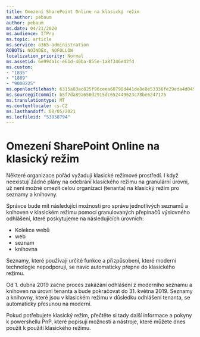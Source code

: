 ```yaml
---
title: Omezení SharePoint Online na klasický režim
ms.author: pebaum
author: pebaum
ms.date: 04/21/2020
ms.audience: ITPro
ms.topic: article
ms.service: o365-administration
ROBOTS: NOINDEX, NOFOLLOW
localization_priority: Normal
ms.assetid: 6e99da1c-e61d-40ba-855e-1a8f346e42fd
ms.custom:
- "1835"
- "1889"
- "9000225"
ms.openlocfilehash: 6315a83ac825f96ceea60798d441de8e8e53336fe29eda4d0491dd8a6a43b352
ms.sourcegitcommit: b5f7da89a650d2915dc652449623c78be6247175
ms.translationtype: MT
ms.contentlocale: cs-CZ
ms.lasthandoff: 08/05/2021
ms.locfileid: "53958794"
---
```

# <a name="restrict-sharepoint-online-to-classic-mode"></a>Omezení SharePoint Online na klasický režim

Některé organizace pořád vyžadují klasické režimové prostředí. I když neexistují žádné plány na odebrání klasického režimu na granulární úrovni, už není možné omezit celou organizaci (tenanta) na klasický režim pro seznamy a knihovny.

Správce bude mít následující možnosti pro správu jednotlivých seznamů a knihoven v klasickém režimu pomocí granulovaných přepínačů výslovného odhlášení, které poskytujeme na následujících úrovních:

- Kolekce webů
- web
- seznam
- knihovna

Seznamy, které používají určité funkce a přizpůsobení, které moderní technologie nepodporují, se navíc automaticky přepne do klasického režimu.

Od 1. dubna 2019 začne proces zakázání odhlášení z moderního seznamu a knihoven na úrovni tenanta a bude pokračovat do 31. května 2019.  Seznamy a knihovny, které jsou v klasickém režimu v důsledku odhlášení tenanta, se automaticky přesunou na moderní.

Pokud potřebujete klasický režim, [](https://techcommunity.microsoft.com/t5/Microsoft-SharePoint-Blog/Delivering-SharePoint-modern-experiences/ba-p/315023) přečtěte si tady další [](https://docs.microsoft.com/sharepoint/dev/transform/modernize-userinterface-lists-and-libraries-optout) informace a pokyny k powershellu PnP, které popisují možnosti a nástroje, které můžete dnes použít k použití klasického režimu.
